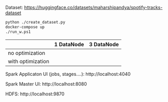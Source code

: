 Dataset: https://huggingface.co/datasets/maharshipandya/spotify-tracks-dataset

```bash
python ./create_dataset.py
docker-compose up
./run_w.ps1
```

|                   | 1 DataNode       | 3 DataNode       |
|-------------------|------------------|------------------|
| no optimization   |                  |                  |
| with optimization |                  |                  |

Spark Applicaton UI (jobs, stages....):  http://localhost:4040

Spark Master UI: http://localhost:8080

HDFS: http://localhost:9870
